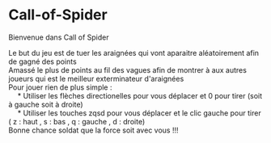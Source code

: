 # Call-of-Spider

Bienvenue dans Call of Spider

Le but du jeu est de tuer les araignées qui vont aparaitre aléatoirement afin de gagné des points  
Amassé le plus de points au fil des vagues afin de montrer à aux autres joueurs qui est le meilleur exterminateur d'araignées  
Pour jouer rien de plus simple :  
&emsp; * Utiliser les flèches directionelles pour vous déplacer et 0 pour tirer (soit à gauche soit à droite)  
&emsp; * Utiliser les touches zqsd pour vous déplacer et le clic gauche pour tirer ( z : haut , s : bas , q : gauche , d : droite)  
Bonne chance soldat que la force soit avec vous !!!
